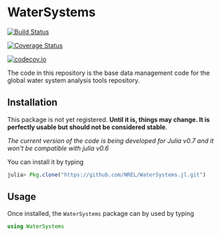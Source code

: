 # WaterSystems

[![Build Status](https://travis-ci.org/jdlara-berkeley/WaterSystems.jl.svg?branch=master)](https://travis-ci.org/jdlara-berkeley/WaterSystems.jl)

[![Coverage Status](https://coveralls.io/repos/jdlara-berkeley/WaterSystems.jl/badge.svg?branch=master&service=github)](https://coveralls.io/github/jdlara-berkeley/WaterSystems.jl?branch=master)

[![codecov.io](http://codecov.io/github/jdlara-berkeley/WaterSystems.jl/coverage.svg?branch=master)](http://codecov.io/github/jdlara-berkeley/WaterSystems.jl?branch=master)


The code in this repository is the base data management code for the global water system analysis tools repository.

## Installation

This package is not yet registered. **Until it is, things may change. It is perfectly
usable but should not be considered stable**.

*The current version of the code is being developed for Julia v0.7 and it won't be compatible with julia v0.6*

You can install it by typing

```julia
julia> Pkg.clone("https://github.com/NREL/WaterSystems.jl.git")
```
## Usage

Once installed, the `WaterSystems` package can by used by typing

```julia
using WaterSystems
```
